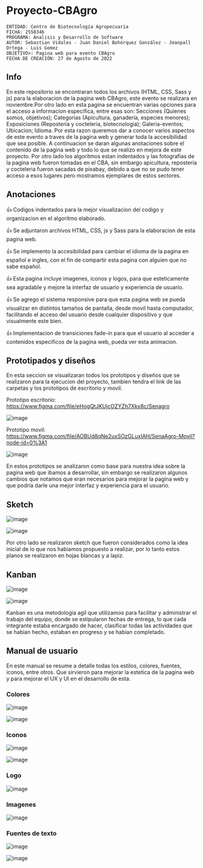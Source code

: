 # Proyecto-CBAgro

    ENTIDAD: Centro de Biotecnología Agropecuaria
    FICHA: 2558346
    PROGRAMA: Analisis y Desarrollo de Software
    AUTOR: Sebastian Vidales - Juan Daniel Bohórquez González - Jeanpall Ortega - Luis Gomez
    OBJETIVO>: Pagina web para evento CBAgro
    FECHA DE CREACIÓN: 27 de Agosto de 2022

## Info

En este repositorio se encontraran todos los archivos (HTML, CSS, Sass y js) para la elaboracion de la pagina web CBAgro, este evento se realizara en noviembre.Por otro lado en esta pagina se encuentran varias opciones para el acceso a informacion especifica, entre esas son: Secciones (Quienes somos, objetivos); Categorias (Apicultura, ganaderia, especies menores); Exposiciones (Reposteria y cocteleria, biotecnologia); Galeria-eventos; Ubicacion; Idioma. Por esta razon queremos dar a conocer varios aspectos de este evento a traves de la pagina web y generar toda la accesibilidad que sea posible. A continuacion se daran algunas anotaciones sobre el contenido de la pagina web y todo lo que se realizo en mejora de este proyecto. Por otro lado los algoritmos estan indentados y las fotografias de la pagina web fueron tomadas en el CBA, sin embargo apicultura, reposteria y cocteleria fueron sacadas de pixabay, debido a que no se pudo tener acceso a esos lugares pero mostramos ejemplares de estos sectores.

## Anotaciones 

:+1: Codigos indentados para la mejor visualizacion del codigo y organizacion en el algoritmo elaborado.

:+1: Se adjuntaron archivos HTML, CSS, js y Sass para la elaboracion de esta pagina web.

:+1: Se implemento la accesibilidad para cambiar el idioma de la pagina en español e ingles, con el fin de compartir esta pagina con alguien que no sabe español.

:+1: Esta pagina incluye imagenes, iconos y logos, para que esteticamente sea agradable y mejore la interfaz de usuario y experiencia de usuario.

:+1: Se agrego el sistema responsive para que esta pagina web se pueda visualizar en distintos tamaños de pantalla, desde movil hasta computador, facilitando el acceso del usuario desde cualquier dispositivo y que visualmente este bien.

:+1: Implementacion de transiciones fade-in para que el usuario al acceder a contenidos especificos de la pagina web, pueda ver esta animacion.

## Prototipados y diseños

En esta seccion se visualizaran todos los prototipos y diseños que se realizaron para la ejecucion del proyecto, tambien tendra el link de las carpetas y los prototipos de escritorio y movil.

Prototipo escritorio: https://www.figma.com/file/eHogQtJKUjcOZYZh7Xkx8c/Senagro

![image](https://user-images.githubusercontent.com/110575826/195488823-8fdd02ca-421c-49d9-89c1-68274d0fe067.png)

Prototipo movil: https://www.figma.com/file/AOBUd8qNe2uxSOzGLuxIAH/SenaAgro-Movil?node-id=0%3A1

![image](https://user-images.githubusercontent.com/110575826/195488672-bbe5b8c5-6ecb-4a31-82c2-7297e88e8e25.png)

En estos prototipos se analizaron como base para nuestra idea sobre la pagina web que ibamos a desarrollar, sin embargo se realizaron algunos cambios que notamos que eran necesarios para mejorar la pagina web y que podria darle una mejor interfaz y experiencia para el usuario.

## Sketch

![image](https://user-images.githubusercontent.com/110575826/195753700-08af4170-c69d-4698-8354-e18851e2b02b.png)

![image](https://user-images.githubusercontent.com/110575826/195753763-a97abf65-88aa-4c5c-a0fb-277299bcbaff.png)

Por otro lado se realizaron sketch que fueron considerados como la idea inicial de lo que nos habiamos propuesto a realizar, por lo tanto estos planos se realizaron en hojas blancas y a lapiz.

## Kanban

![image](https://user-images.githubusercontent.com/110575826/195754092-e2d4efc7-0366-4feb-ba82-b071eb99e122.png)

![image](https://user-images.githubusercontent.com/110575826/195754048-6ca6fd09-4bc1-4dd6-9cf7-570ad8aad176.png)

Kanban es una metodologia agil que utilizamos para facilitar y administrar el trabajo del equipo, donde se estipularon fechas de entrega, lo que cada integrante estaba encargado de hacer, clasificar todas las actividades que se habian hecho, estaban en progreso y se habian completado.

## Manual de usuario 

En este manual se resume a detalle todas los estilos, colores, fuentes, iconos, entre otros. Que sirvieron para mejorar la estetica de la pagina web y para mejorar el UX y UI en el desarrollo de esta.

### Colores

![image](https://user-images.githubusercontent.com/110575826/195754722-72ad1345-15eb-451c-81f8-daa748279b51.png)

![image](https://user-images.githubusercontent.com/110575826/195754807-dc17d493-5755-466a-9cb3-7d3e112c81b8.png)

### Iconos

![image](https://user-images.githubusercontent.com/110575826/195754882-fd512417-8db5-4a08-9466-f3640604fb28.png)

![image](https://user-images.githubusercontent.com/110575826/195754940-92207ca6-0479-4301-8ee0-4de2f581469f.png)

### Logo

![image](https://user-images.githubusercontent.com/110575826/195755019-34c00980-0c0a-416e-a554-0b24ccc540e5.png)

### Imagenes

![image](https://user-images.githubusercontent.com/110575826/195755086-8ed46955-191e-4074-b0f6-f5815858e648.png)

### Fuentes de texto

![image](https://user-images.githubusercontent.com/110575826/195755131-2eeb1182-344f-45bc-8ba2-a4acca3cfc89.png)

![image](https://user-images.githubusercontent.com/110575826/195755159-22052eb5-847b-44c3-b8e0-6918906e9dbe.png)




